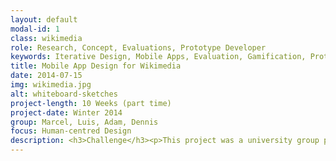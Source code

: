```yaml
---
layout: default
modal-id: 1
class: wikimedia
role: Research, Concept, Evaluations, Prototype Developer
keywords: Iterative Design, Mobile Apps, Evaluation, Gamification, Prototyping
title: Mobile App Design for Wikimedia
date: 2014-07-15
img: wikimedia.jpg
alt: whiteboard-sketches
project-length: 10 Weeks (part time)
project-date: Winter 2014
group: Marcel, Luis, Adam, Dennis
focus: Human-centred Design
description: <h3>Challenge</h3><p>This project was a university group project which was developed in cooperation with <a href="https://www.wikimedia.org/">Wikimedia</a>. Wikimedia asked us to design a mobile game that would help to categorize the large number of uncategorized pictures in their <a href="https://commons.wikimedia.org/wiki/Category:Images">image database</a>. </p><h3>Research and Planning</h3><p>I encouraged my team to start this project by analysing the workflow of uploading pictures on Wikimedia. Besides analysing the current state we studied gamification concepts that could help us to create a fun user experience. We also summarised our understandings about possible users.</p><h3>Concept</h3><p>After our research and planning phase we undertook a collective design session in which we created initial sketches.</p><img src="img/portfolio/wikimedia/tag_sketch.jpg" class="img-responsive img-thumbnail img-centered" alt="Africa_Map Screen"><p>After some more brainstorming sessions in which we refined our idea we had an initial concept. Our idea was to create a game that would consist of two modes, a tag mode and a check mode.</p><p> In the tag mode the user has six suggested (but configurable) image tags which have to be matched with pictures in a gallery. The game is over as soon as all tags are matched with pictures. By tagging pictures the user earns points and reaches new levels. Initially, the gallery shows a large number of already categorized pictures to make the game easy for new players. The difficulty level increases by displaying more and more uncategorized pictures.</p><p>The check mode provides a variation of the game for users but also makes sure that the pictures are being tagged correctly for Wikimedia. In the second game mode the user sees a similar gallery and tags but this time the user has a time limit of one minute to tag as many pictures as possible for each tag.</p><h3>Result</h3><p>Our final prototype incorporated navigation through the application and playing the tag mode as shown in this video.</p><p><div class="flex-video widescreen"><iframe src="https://www.youtube.com/embed/umFB6wCbvQc" frameborder="0" allowfullscreen=""></iframe></div></p><h3>Process</h3><p>We developed our prototype in three iterations, each of it with a new prototype and a suitable evaluation method.</p><h4>Paper Prototype</h4><p>The first prototype was built by my team members with <a href="https://balsamiq.com/">Balsamiq</a> and the screens were printed out for our first evaluation. Some sample screens:</p><img src="img/portfolio/wikimedia/balsamiq_login.png" class="img-responsive img-thumbnail img-mobilescreen img-centered" alt="Balsamiq Login Screen"><img src="img/portfolio/wikimedia/balsamiq_menu.png" class="img-responsive img-thumbnail img-mobilescreen img-centered" alt="Balsamiq Menu Screen"><img src="img/portfolio/wikimedia/balsamiq_gamescreen.png" class="img-responsive img-thumbnail img-mobilescreen img-centered" alt="Balsamiq Game Screen"></p><p>In addition to the Balsamiq screens we used printed pictures from the Wikimedia database and sticky notes to make the paper prototype appear interactive.</p><p>With the paper prototype we aimed to collect first feedback about our idea. Potential future users were presented with the paper prototype and we discussed our idea in an informal, unstructured session. Having a paper protoype at this step in the design process was important to present our idea in a clear way. The prototype was also looking unfinished enough to give test users the impressions that any changes they would suggest could be easily implemented.</p><h4>Screens Prototype</h4><p>The next step was a more detailed screen design made by my team members. The screens incorporated feedback from the previous evaluation like for a example a possibility to play in teams. </p><img src="img/portfolio/wikimedia/screen_menu.png" class="img-responsive img-thumbnail img-mobilescreen img-centered" alt="Menu Screen"><img src="img/portfolio/wikimedia/screen_choose_tags.png" class="img-responsive img-thumbnail img-mobilescreen img-centered" alt="Choose Tags Screen"><img src="img/portfolio/wikimedia/screen_tagmode.png" class="img-responsive img-thumbnail img-mobilescreen img-centered" alt="Game Screen TagMode"></p><p>Those screens were used for a usability evaluation conducted as a cognitive walkthrough with scenarios. In this evaluation we discovered for example the lack of affordance of image tags in the game which initially looked like buttons one could click instead of draggable tags. </p><h4>Axure/Javascript Prototype</h4><p>The final prototype was build by me and another group member. We started out by trying to build the whole application with <a href="http://www.axure.com/">Axure</a> but we quickly realized that Axure is not the best choice for building games. Therefore we implemented the game part of the application in Javascript. The rest of the application was build in Axure and was based on the screen design made by our team members. It was not visible for the users that they were dealing with two separate applications.<p>Our final prototype was developed well enough to conduct a user experience evaluation. Our test users were asked to freely explore the application and we observed them quietly. Afterwards we interviewed them about their experience with a combination of closed-ended and open-ended questions.</p><p>Our results indicated that most of our users found the fun factor of the game "ok", which was a reasonable result, considering that we could not implement all gamification elements. Another interesting finding was that regular gamers did not care about the fact that they were helping Wikimedia by playing this game. Non-gamers, on the other hand we encouraged by the fact of knowing that they help Wikimedia.</p></p><h3>Reflections</h3><p>The iterative process of developing prototypes and evaluating them helped us to discover problems early. However, I wish we would have spent more time learning about potential users initially and created personas instead of jumping to a concept too quickly. By using personas we would have had a better focus on the users needs and might have been able to create a better user experience for the people we were designing for. But in the end the representatives of Wikimedia Sweden were pleased by our results.</p>
---
```

